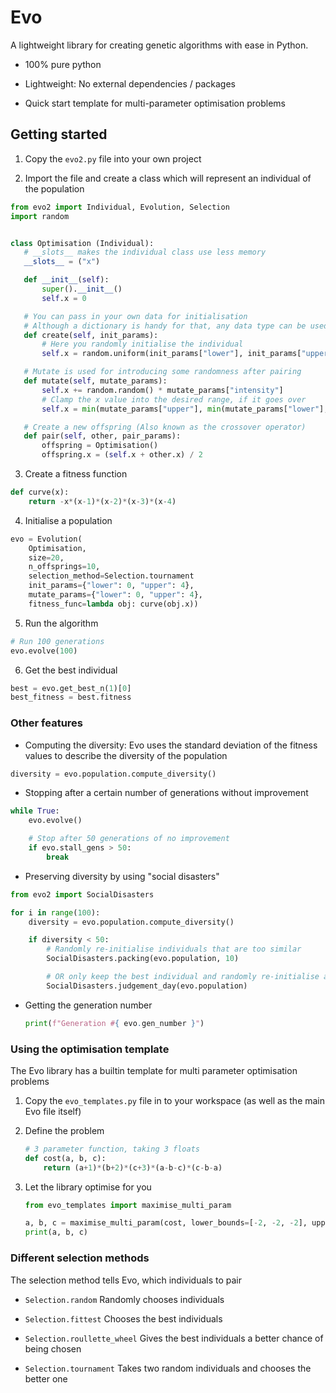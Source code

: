 # Evo

A lightweight library for creating genetic algorithms with ease in Python.

- 100% pure python

- Lightweight: No external dependencies / packages

- Quick start template for multi-parameter optimisation problems

## Getting started

1. Copy the `evo2.py` file into your own project

2. Import the file and create a class which will represent an individual of the population

```python
from evo2 import Individual, Evolution, Selection
import random


class Optimisation (Individual):
   # __slots__ makes the individual class use less memory
   __slots__ = ("x")

   def __init__(self):
       super().__init__()
       self.x = 0

   # You can pass in your own data for initialisation
   # Although a dictionary is handy for that, any data type can be used
   def create(self, init_params):
       # Here you randomly initialise the individual
       self.x = random.uniform(init_params["lower"], init_params["upper"])

   # Mutate is used for introducing some randomness after pairing
   def mutate(self, mutate_params):
       self.x += random.random() * mutate_params["intensity"]
       # Clamp the x value into the desired range, if it goes over
       self.x = min(mutate_params["upper"], min(mutate_params["lower"], self.x))

   # Create a new offspring (Also known as the crossover operator)
   def pair(self, other, pair_params):
       offspring = Optimisation()
       offspring.x = (self.x + other.x) / 2
```

3. Create a fitness function

```python
def curve(x):
    return -x*(x-1)*(x-2)*(x-3)*(x-4)
```

4. Initialise a population

```python
evo = Evolution(
    Optimisation,
    size=20,
    n_offsprings=10,
    selection_method=Selection.tournament
    init_params={"lower": 0, "upper": 4},
    mutate_params={"lower": 0, "upper": 4},
    fitness_func=lambda obj: curve(obj.x))
```

5. Run the algorithm

```python
# Run 100 generations
evo.evolve(100)
```

6. Get the best individual

```python
best = evo.get_best_n(1)[0]
best_fitness = best.fitness
```

### Other features

- Computing the diversity: Evo uses the standard deviation of the fitness values to describe the diversity of the population

```python
diversity = evo.population.compute_diversity()
```

- Stopping after a certain number of generations without improvement

```python
while True:
    evo.evolve()

    # Stop after 50 generations of no improvement
    if evo.stall_gens > 50:
        break
```

- Preserving diversity by using "social disasters"

```python
from evo2 import SocialDisasters

for i in range(100):
    diversity = evo.population.compute_diversity()

    if diversity < 50:
        # Randomly re-initialise individuals that are too similar
        SocialDisasters.packing(evo.population, 10)

        # OR only keep the best individual and randomly re-initialise all others
        SocialDisasters.judgement_day(evo.population)
```

- Getting the generation number
  
  ```python
  print(f"Generation #{ evo.gen_number }")
  ```



### Using the optimisation template

The Evo library has a builtin template for multi parameter optimisation problems

1. Copy the `evo_templates.py` file in to your workspace (as well as the main Evo file itself)

2. Define the problem
   
   ```python
   # 3 parameter function, taking 3 floats
   def cost(a, b, c):
       return (a+1)*(b+2)*(c+3)*(a-b-c)*(c-b-a)
   ```

3. Let the library optimise for you
   
   ```python
   from evo_templates import maximise_multi_param
   
   a, b, c = maximise_multi_param(cost, lower_bounds=[-2, -2, -2], upper_bounds=[2, 2, 2]))
   print(a, b, c)
   ```



### Different selection methods

The selection method tells Evo, which individuals to pair



- `Selection.random` Randomly chooses individuals

- `Selection.fittest` Chooses  the best individuals

- `Selection.roullette_wheel` Gives the best individuals a better chance of being chosen

- `Selection.tournament` Takes two random individuals and chooses the better one
